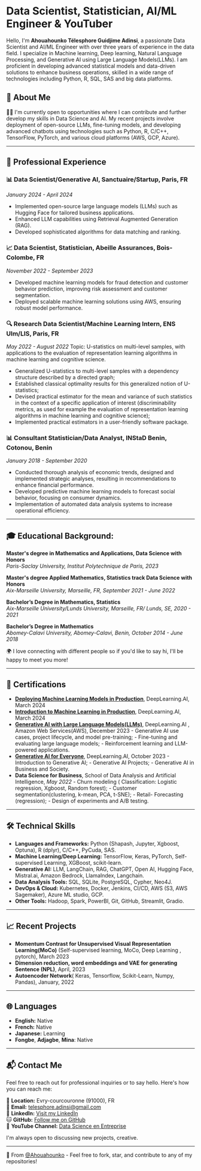 # Data Scientist, Statistician, AI/ML Engineer & YouTuber

Hello, I'm **Ahouahounko Télesphore Guidjime Adinsi**, a passionate Data Scientist and AI/ML Engineer with over three years of experience in the data field. 
I specialize in Machine learning, Deep learning, Natural Language Processing, and Generative AI using Large Language Models(LLMs). I am proficient in developing advanced statistical models and data-driven solutions to enhance business operations, skilled in a wide range of technologies including Python, R, SQL, SAS and big data platforms.

## 🚀 About Me

👨‍💻 I'm currently open to opportunities where I can contribute and further develop my skills in Data Science and AI. My recent projects involve deployment of open-source LLMs, fine-tuning models, and developing advanced chatbots using technologies such as Python, R, C/C++, TensorFlow, PyTorch, and various cloud platforms (AWS, GCP, Azure).

---

## 🏢 **Professional Experience**

### 📊 Data Scientist/Generative AI, Sanctuaire/Startup, Paris, FR
*January 2024 - April 2024*
- Implemented open-source large language models (LLMs) such as Hugging Face for tailored business applications.
- Enhanced LLM capabilities using Retrieval Augmented Generation (RAG).
- Developed sophisticated algorithms for data matching and ranking.

### 📈 Data Scientist, Statistician, Abeille Assurances, Bois-Colombe, FR
*November 2022 - September 2023*
- Developed machine learning models for fraud detection and customer behavior prediction, improving risk assessment and customer segmentation.
- Deployed scalable machine learning solutions using AWS, ensuring robust model performance.

### 🔍 Research Data Scientist/Machine Learning Intern, ENS Ulm/LIS, Paris, FR
*May 2022 - August 2022*
  Topic: U-statistics on multi-level samples, with applications to the evaluation of representation learning algorithms in machine learning and cognitive science.

 - Generalized U-statistics to multi-level samples with a dependency structure described by a directed graph; 
 - Established classical optimality results for this generalized notion of U-statistics; 
 - Devised practical estimator for the mean and variance of such statistics in the context of a specific application of interest (discriminability metrics, as used 
 for example the evaluation of representation learning algorithms in machine learning and cognitive science); 
 - Implemented practical estimators in a user-friendly software package.

### 📊 Consultant Statistician/Data Analyst, INStaD Benin, Cotonou, Benin
*January 2018 - September 2020*
- Conducted thorough analysis of economic trends, designed and implemented strategic analyses, resulting in recommendations to enhance financial performance.
- Developed predictive machine learning models to forecast social behavior, focusing on consumer dynamics.
- Implementation of automated data analysis systems to increase operational efficiency.

---

## 🎓 **Educational Background:** 

**Master's degree in Mathematics and Applications, Data Science with Honors**   
*Paris-Saclay University, Institut Polytechnique de Paris, 2023*

**Master's degree Applied Mathematics, Statistics track Data Science with Honors**  
*Aix-Marseille University, Marseille, FR, September 2021 - June 2022*

**Bachelor’s Degree in Mathematics, Statistics**  
*Aix-Marseille University/Lunds University, Marseille, FR/ Lunds, SE, 2020 - 2021*

**Bachelor’s Degree in Mathematics**  
*Abomey-Calavi University, Abomey-Calavi, Benin, October 2014 - June 2018*

🌍 I love connecting with different people so if you'd like to say hi, I'll be happy to meet you more!

---

## 📜 **Certifications**

 - [**Deploying Machine Learning Models in Production**](https://coursera.org/verify/HAL95V4AUT8S), DeepLearning.AI, March 2024
 - [**Introduction to Machine Learning in Production**](https://coursera.org/verify/GXQ4YNAT8FGG), DeepLearning.AI, March 2024
 - [**Generative AI with Large Language Models(LLMs)**](https://coursera.org/verify/7CLUYYHTZFJW), DeepLearning.AI , Amazon Web Services(AWS), December 2023 
       - Generative AI use cases, project lifecycle, and model pre-training;
       - Fine-tuning and evaluating large language models;
       - Reinforcement learning and LLM-powered applications.
 - [**Generative AI for Everyone**](https://coursera.org/verify/BBJ3RDPSAW29), DeepLearning.AI, October 2023
       - Introduction to Generative AI;
       - Generative AI Projects;
       - Generative AI in Business and Society.  
 - **Data Science for Business**, School of Data Analysis and Artificial Intelligence, *May 2022*
       - Churn modeling ( Classification: Logistic regression, Xgboost, Random forest);
       - Customer segmentation(clustering, k-mean, PCA, t-SNE);
       - Retail- Forecasting (regression);
       - Design of experiments and A/B testing.
 
---

## 🛠️ Technical Skills

- **Languages and Frameworks:** Python (Shapash, Jupyter, Xgboost, Optuna), R (dplyr), C/C++, PyCuda, SAS.
- **Machine Learning/Deep Learning:** TensorFlow, Keras, PyTorch, Self-supervised Learning, XGBoost, scikit-learn.
- **Generative AI:** LLM, LangChain, RAG, ChatGPT, Open AI, Hugging Face, Mistral.ai, Amazon Bedrock, LlamaIndex, Langchain.
- **Data Analysis Tools:** SQL, SQLite, PostgreSQL, Cypher, Neo4J.
- **DevOps & Cloud:** Kubernetes, Docker, Jenkins, CI/CD, AWS (S3, AWS Sagemaker), Azure ML studio, GCP.
- **Other Tools:** Hadoop, Spark, PowerBI, Git, GitHub, Streamlit, Gradio.

---

## 📈 Recent Projects

- **Momentum Contrast for Unsupervised Visual Representation Learning(MoCo)** (Self-supervised learning, MoCo, Deep Learning , pytorch), March 2023
- **Dimension reduction, word embeddings and VAE for generating Sentence (NPL)**, April, 2023
- **Autoencoder Network**( Keras, Tensorflow, Scikit-Learn, Numpy, Pandas), January, 2022

---

## 🌐 Languages

- **English:** Native
- **French:** Native
- **Japanese:** Learning
- **Fongbe**, **Adjagbe**, **Mina**: Native 

---

## 📬 Contact Me

Feel free to reach out for professional inquiries or to say hello. Here's how you can reach me:

📍 **Location:** Evry-courcouronne (91000), FR   
📧 **Email:** [telesphore.adinsi@gmail.com](mailto:telesphore.adinsi@gmail.com)  
🔗 **LinkedIn:** [Visit my LinkedIn](https://www.linkedin.com/in/guidjimedata/)  
🐱 **GitHub:** [Follow me on GitHub](https://github.com/Ahouahounko)  
🎥 **YouTube Channel:** [Data Science en Entreprise](https://www.youtube.com/@DataScienceenEntreprise)
  
I'm always open to discussing new projects, creative.

---

🌟 From [@Ahouahounko](https://github.com/Ahouahounko) - Feel free to fork, star, and contribute to any of my repositories!
